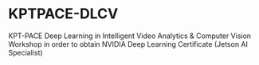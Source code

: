 # KPTPACE-DLCV
KPT-PACE Deep Learning in Intelligent Video Analytics &amp; Computer Vision Workshop in order to obtain NVIDIA Deep Learning Certificate (Jetson AI Specialist)
